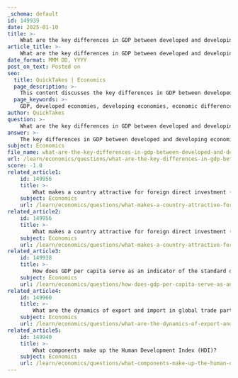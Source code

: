 ```yaml
---
_schema: default
id: 149939
date: 2025-01-10
title: >-
    What are the key differences in GDP between developed and developing economies?
article_title: >-
    What are the key differences in GDP between developed and developing economies?
date_format: MMM DD, YYYY
post_on_text: Posted on
seo:
  title: QuickTakes | Economics
  page_description: >-
    This content discusses the key differences in GDP between developed and developing economies, highlighting aspects such as size, productivity, sector composition, growth rates, and income distribution.
  page_keywords: >-
    GDP, developed economies, developing economies, economic differences, GDP per capita, sectoral composition, productivity levels, growth rates, income distribution, economic stability
author: QuickTakes
question: >-
    What are the key differences in GDP between developed and developing economies?
answer: >-
    The key differences in GDP between developed and developing economies can be summarized across several dimensions:\n\n1. **Size of the Economy**: Developed economies typically have larger GDPs in absolute terms compared to developing economies. This is due to a more extensive industrial base, higher levels of consumption, and greater overall economic activity.\n\n2. **GDP Per Capita**: Developed countries exhibit significantly higher GDP per capita, which is a measure of the average economic output per person. This indicates a higher standard of living and greater wealth distribution among the population. In contrast, developing countries often have lower GDP per capita, reflecting lower income levels and economic productivity.\n\n3. **Sectoral Composition**: The composition of GDP varies significantly between the two types of economies. Developed countries generally have a higher proportion of their GDP coming from the services sector, including finance, healthcare, and technology. In contrast, developing economies often rely more heavily on agriculture and raw material extraction, which can lead to greater economic vulnerability.\n\n4. **Productivity Levels**: Productivity in developed economies is typically higher due to advanced technology, better infrastructure, and a more skilled workforce. This results in more efficient production processes and higher output per worker. Developing economies often face challenges such as lower productivity due to limited access to technology and education.\n\n5. **Growth Rates**: Developing economies may experience higher growth rates compared to developed economies, particularly when they are in the early stages of industrialization or when they are benefiting from foreign direct investment (FDI). However, this growth can be volatile and subject to external shocks, such as changes in commodity prices or political instability.\n\n6. **Income Distribution**: Income inequality is often more pronounced in developing economies, where a significant portion of the population may live in poverty despite overall economic growth. In contrast, developed countries tend to have more established social safety nets and policies aimed at reducing income inequality.\n\n7. **Economic Stability**: Developed economies generally exhibit greater economic stability, characterized by lower inflation rates, stable currency values, and more predictable economic policies. Developing economies may face challenges such as inflation, currency fluctuations, and political instability, which can impact GDP growth.\n\nIn summary, while developed economies tend to have larger, more productive, and stable GDPs with higher per capita income, developing economies often experience rapid growth but face challenges related to productivity, income distribution, and economic stability.
subject: Economics
file_name: what-are-the-key-differences-in-gdp-between-developed-and-developing-economies.md
url: /learn/economics/questions/what-are-the-key-differences-in-gdp-between-developed-and-developing-economies
score: -1.0
related_article1:
    id: 149956
    title: >-
        What makes a country attractive for foreign direct investment (FDI)?
    subject: Economics
    url: /learn/economics/questions/what-makes-a-country-attractive-for-foreign-direct-investment-fdi
related_article2:
    id: 149956
    title: >-
        What makes a country attractive for foreign direct investment (FDI)?
    subject: Economics
    url: /learn/economics/questions/what-makes-a-country-attractive-for-foreign-direct-investment-fdi
related_article3:
    id: 149938
    title: >-
        How does GDP per capita serve as an indicator of the standard of living?
    subject: Economics
    url: /learn/economics/questions/how-does-gdp-per-capita-serve-as-an-indicator-of-the-standard-of-living
related_article4:
    id: 149960
    title: >-
        What are the dynamics of export and import in global trade participation?
    subject: Economics
    url: /learn/economics/questions/what-are-the-dynamics-of-export-and-import-in-global-trade-participation
related_article5:
    id: 149940
    title: >-
        What components make up the Human Development Index (HDI)?
    subject: Economics
    url: /learn/economics/questions/what-components-make-up-the-human-development-index-hdi
---
```


&nbsp;